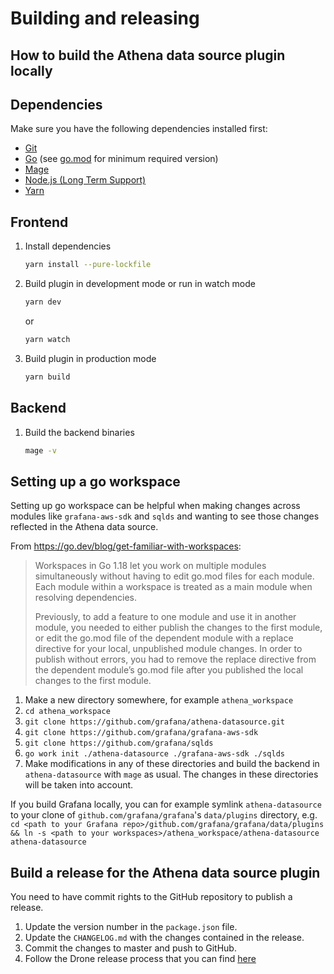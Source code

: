 # Building and releasing

## How to build the Athena data source plugin locally

## Dependencies

Make sure you have the following dependencies installed first:

- [Git](https://git-scm.com/)
- [Go](https://golang.org/dl/) (see [go.mod](../go.mod#L3) for minimum required version)
- [Mage](https://magefile.org/)
- [Node.js (Long Term Support)](https://nodejs.org)
- [Yarn](https://yarnpkg.com)

## Frontend

1. Install dependencies

   ```bash
   yarn install --pure-lockfile
   ```

2. Build plugin in development mode or run in watch mode

   ```bash
   yarn dev
   ```

   or

   ```bash
   yarn watch
   ```

3. Build plugin in production mode

   ```bash
   yarn build
   ```

## Backend

1. Build the backend binaries

   ```bash
   mage -v
   ```

## Setting up a go workspace

Setting up go workspace can be helpful when making changes across modules like `grafana-aws-sdk` and `sqlds` and wanting to see those changes reflected in the Athena data source.

From https://go.dev/blog/get-familiar-with-workspaces:
> Workspaces in Go 1.18 let you work on multiple modules simultaneously without having to edit go.mod files for each module. Each module within a workspace is treated as a main module when resolving dependencies.
> 
> Previously, to add a feature to one module and use it in another module, you needed to either publish the changes to the first module, or edit the go.mod file of the dependent module with a replace directive for your local, unpublished module changes. In order to publish without errors, you had to remove the replace directive from the dependent module’s go.mod file after you published the local changes to the first module.

1. Make a new directory somewhere, for example `athena_workspace`
2. `cd athena_workspace`
3. `git clone https://github.com/grafana/athena-datasource.git`
4. `git clone https://github.com/grafana/grafana-aws-sdk`
5. `git clone https://github.com/grafana/sqlds`
6. `go work init ./athena-datasource ./grafana-aws-sdk ./sqlds`
7. Make modifications in any of these directories and build the backend in `athena-datasource` with `mage` as usual. The changes in these directories will be taken into account.

If you build Grafana locally, you can for example symlink `athena-datasource` to your clone of `github.com/grafana/grafana`'s `data/plugins` directory, e.g. `cd <path to your Grafana repo>/github.com/grafana/grafana/data/plugins && ln -s <path to your workspaces>/athena_workspace/athena-datasource athena-datasource`

## Build a release for the Athena data source plugin

You need to have commit rights to the GitHub repository to publish a release.

1. Update the version number in the `package.json` file.
2. Update the `CHANGELOG.md` with the changes contained in the release.
3. Commit the changes to master and push to GitHub.
4. Follow the Drone release process that you can find [here](https://github.com/grafana/integrations-team/wiki/Plugin-Release-Process#drone-release-process)

